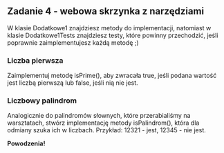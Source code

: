 ## Zadanie 4 - webowa skrzynka z narzędziami

W klasie Dodatkowe1 znajdziesz metody do implementacji, natomiast w klasie Dodatkowe1Tests znajdziesz testy, które powinny przechodzić, jeśli poprawnie zaimplementujesz każdą metodę ;)

### Liczba pierwsza
Zaimplementuj metodę isPrime(), aby zwracała true, jeśli podana wartość jest liczbą pierwszą lub false, jeśli nią nie jest.

### Liczbowy palindrom
Analogicznie do palindromów słownych, które przerabialiśmy na warsztatach, stwórz implementację metody isPalindrom(), która dla odmiany szuka ich w liczbach.
Przykład: 12321 - jest, 12345 - nie jest.

**Powodzenia!**
